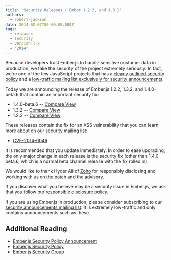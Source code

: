 ```yaml
---
title: 'Security Releases - Ember 1.2.2, and 1.3.2'
authors:
  - robert-jackson
date: 2014-02-07T00:00:00.000Z
tags:
  - releases
  - security
  - version-1-x
  - '2014'
---
```


<!-- alex ignore clearly -->
Because developers trust Ember.js to handle sensitive customer data in
production, we take the security of the project extremely seriously.  In
fact, we're one of the few JavaScript projects that has a [clearly
outlined security policy](/security/) and a
[low-traffic mailing list exclusively for security
announcements](https://groups.google.com/forum/#!forum/ember-security).

Today we are announcing the release of Ember.js 1.2.2,
1.3.2, and 1.4.0-beta.6 that contain an important security fix:

* 1.4.0-beta.6 -- [Compare View](https://github.com/emberjs/ember.js/compare/v1.4.0-beta.5...v1.4.0-beta.6)
* 1.3.2 -- [Compare View](https://github.com/emberjs/ember.js/compare/v1.3.1...v1.3.2)
* 1.2.2 -- [Compare View](https://github.com/emberjs/ember.js/compare/v1.2.1...v1.2.2)

These releases contain the fix for an XSS vulnerability that
you can learn more about on our security mailing list:

* [CVE-2014-0046](https://groups.google.com/forum/#!topic/ember-security/1h6FRgr8lXQ)

It is recommended that you update immediately. In order to ease
upgrading, the only major change in each release is the security fix
(other than 1.4.0-beta.6, which is a normal beta channel release with
the fix rolled in).

We would like to thank Hyder Ali of [Zoho](https://www.zoho.com)
for responsibly disclosing and working with us on the patch
and the advisory.

If you discover what you believe may be a security issue in Ember.js, we
ask that you follow our [responsible disclosure
policy](/security/).

If you are using Ember.js in production, please consider subscribing to
our [security announcements mailing
list](https://groups.google.com/forum/#!forum/ember-security).  It is
extremely low-traffic and only contains announcements such as these.

## Additional Reading

* [Ember.js Security Policy Announcement](/blog/2013/04/05/announcing-the-ember-security-policy.html)
* [Ember.js Security Policy](/security/)
* [Ember.js Security Group](https://groups.google.com/forum/#!forum/ember-security)
